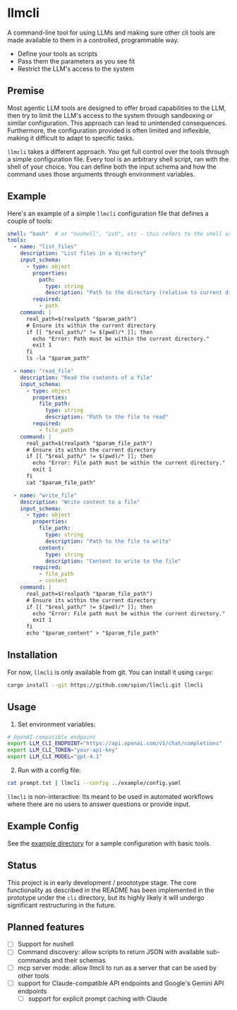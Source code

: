 # llmcli

A command-line tool for using LLMs and making sure other cli tools are made available to them in
a controlled, programmable way.

- Define your tools as scripts
- Pass them the parameters as you see fit
- Restrict the LLM's access to the system

## Premise

Most agentic LLM tools are designed to offer broad capabilities to the LLM, then try to limit
the LLM's access to the system through sandboxing or similar configuration. This approach can lead
to unintended consequences. Furthermore, the configuration provided is often limited and inflexible,
making it difficult to adapt to specific tasks.

`llmcli` takes a different approach. You get full control over the tools through a simple configuration
file. Every tool is an arbitrary shell script, ran with the shell of your choice. You can define both
the input schema and how the command uses those arguments through environment variables.

## Example

Here's an example of a simple `llmcli` configuration file that defines a couple of tools:

```yaml
shell: "bash"  # or "nushell", "zsh", etc - this refers to the shell used to execute commands
tools:
  - name: "list_files"
    description: "List files in a directory"
    input_schema:
      - type: object
        properties:
          path:
            type: string
            description: "Path to the directory (relative to current directory)"
        required:
          - path
    command: |
      real_path=$(realpath "$param_path")
      # Ensure its within the current directory
      if [[ "$real_path/" != $(pwd)/* ]]; then
        echo "Error: Path must be within the current directory."
        exit 1
      fi
      ls -la "$param_path"

  - name: "read_file"
    description: "Read the contents of a file"
    input_schema:
      - type: object
        properties:
          file_path:
            type: string
            description: "Path to the file to read"
        required:
          - file_path
    command: |
      real_path=$(realpath "$param_file_path")
      # Ensure its within the current directory
      if [[ "$real_path/" != $(pwd)/* ]]; then
        echo "Error: File path must be within the current directory."
        exit 1
      fi
      cat "$param_file_path"

  - name: "write_file"
    description: "Write content to a file"
    input_schema:
      - type: object
        properties:
          file_path:
            type: string
            description: "Path to the file to write"
          content:
            type: string
            description: "Content to write to the file"
        required:
          - file_path
          - content
    command: |
      real_path=$(realpath "$param_file_path")
      # Ensure its within the current directory
      if [[ "$real_path/" != $(pwd)/* ]]; then
        echo "Error: File path must be within the current directory."
        exit 1
      fi
      echo "$param_content" > "$param_file_path"
```

## Installation

For now, `llmcli` is only available from git. You can install it using `cargo`:

```bash
cargo install --git https://github.com/spion/llmcli.git llmcli
```

## Usage

1. Set environment variables:

```bash
# OpenAI-compatible endpoint
export LLM_CLI_ENDPOINT="https://api.openai.com/v1/chat/completions"
export LLM_CLI_TOKEN="your-api-key"
export LLM_CLI_MODEL="gpt-4.1"
```

2. Run with a config file:

```bash
cat prompt.txt | llmcli --config ../example/config.yaml
```

`llmcli` is non-interactive: Its meant to be used in automated workflows where there are no users
to answer questions or provide input.

## Example Config

See the [example directory](./example) for a sample configuration with basic tools.

## Status

This project is in early development / proototype stage. The core functionality as described in
the README has been implemented in the prototype under the `cli` directory, but its highly likely
it will undergo significant restructuring in the future.

## Planned features

- [ ] Support for nushell
- [ ] Command discovery: allow scripts to return JSON with available sub-commands and their schemas
- [ ] mcp server mode: allow llmcli to run as a server that can be used by other tools
- [ ] support for Claude-compatible API endpoints and Google's Gemini API endpoints
  - [ ] support for explicit prompt caching with Claude
